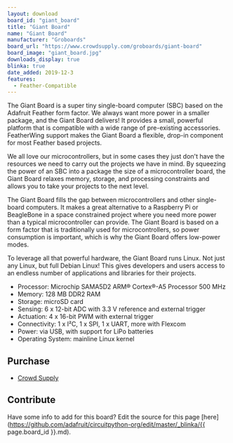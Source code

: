 ```yaml
---
layout: download
board_id: "giant_board"
title: "Giant Board"
name: "Giant Board"
manufacturer: "Groboards"
board_url: "https://www.crowdsupply.com/groboards/giant-board"
board_image: "giant_board.jpg"
downloads_display: true
blinka: true
date_added: 2019-12-3
features:
  - Feather-Compatible
---
```


The Giant Board is a super tiny single-board computer (SBC) based on the Adafruit Feather form factor. We always want more power in a smaller package, and the Giant Board delivers! It provides a small, powerful platform that is compatible with a wide range of pre-existing accessories. FeatherWing support makes the Giant Board a flexible, drop-in component for most Feather based projects.

We all love our microcontrollers, but in some cases they just don't have the resources we need to carry out the projects we have in mind. By squeezing the power of an SBC into a package the size of a microcontroller board, the Giant Board relaxes memory, storage, and processing constraints and allows you to take your projects to the next level.

The Giant Board fills the gap between microcontrollers and other single-board computers. It makes a great alternative to a Raspberry Pi or BeagleBone in a space constrained project where you need more power than a typical microcontroller can provide. The Giant Board is based on a form factor that is traditionally used for microcontrollers, so power consumption is important, which is why the Giant Board offers low-power modes.

To leverage all that powerful hardware, the Giant Board runs Linux. Not just any Linux, but full Debian Linux! This gives developers and users access to an endless number of applications and libraries for their projects.

- Processor: Microchip SAMA5D2 ARM® Cortex®-A5 Processor 500 MHz
- Memory: 128 MB DDR2 RAM
- Storage: microSD card
- Sensing: 6 x 12-bit ADC with 3.3 V reference and external trigger
- Actuation: 4 x 16-bit PWM with external trigger
- Connectivity: 1 x I²C, 1 x SPI, 1 x UART, more with Flexcom
- Power: via USB, with support for LiPo batteries
- Operating System: mainline Linux kernel


## Purchase
* [Crowd Supply](https://www.crowdsupply.com/groboards/giant-board)

## Contribute

Have some info to add for this board? Edit the source for this page [here](https://github.com/adafruit/circuitpython-org/edit/master/_blinka/{{ page.board_id }}.md).
